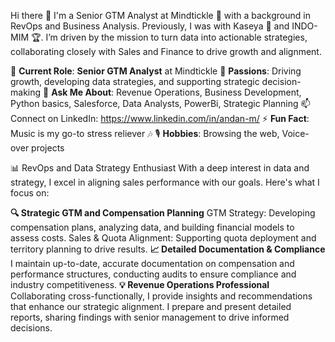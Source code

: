 Hi there 👋
             I'm a Senior GTM Analyst at Mindtickle 🚀 with a background in RevOps and Business Analysis. Previously, I was with Kaseya 🌟 and INDO-MIM 🏆. I’m driven by the mission to turn data into actionable strategies, collaborating closely with Sales and Finance to drive growth and alignment.

             
🔭 **Current Role**: **Senior GTM Analyst** at Mindtickle
🌱 **Passions**: Driving growth, developing data strategies, and supporting strategic decision-making
💬 **Ask Me About**: Revenue Operations, Business Development, Python basics, Salesforce, Data Analysts, PowerBi, Strategic Planning
📫 Connect on LinkedIn: https://www.linkedin.com/in/andan-m/
⚡ **Fun Fact**: Music is my go-to stress reliever 🎶
🎙️ **Hobbies**: Browsing the web, Voice-over projects


📊 RevOps and Data Strategy Enthusiast
With a deep interest in data and strategy, I excel in aligning sales performance with our goals. Here's what I focus on:

**🔍 Strategic GTM and Compensation Planning**
GTM Strategy: Developing compensation plans, analyzing data, and building financial models to assess costs.
Sales & Quota Alignment: Supporting quota deployment and territory planning to drive results.
**📈 Detailed Documentation & Compliance**
I maintain up-to-date, accurate documentation on compensation and performance structures, conducting audits to ensure compliance and industry competitiveness.
**💡 Revenue Operations Professional**
Collaborating cross-functionally, I provide insights and recommendations that enhance our strategic alignment. I prepare and present detailed reports, sharing findings with senior management to drive informed decisions.

